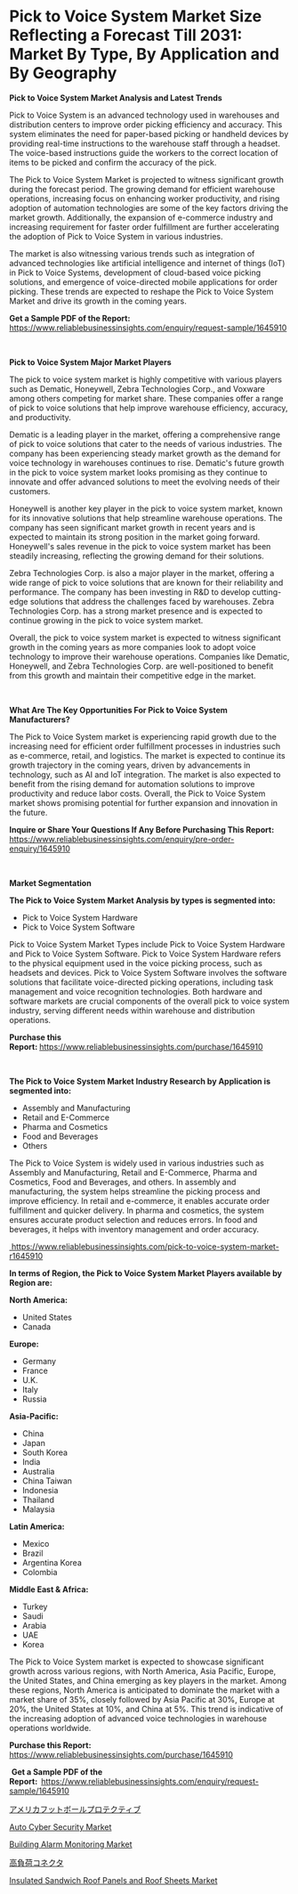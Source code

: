 <p><h1>Pick to Voice System Market Size Reflecting a Forecast Till 2031: Market By Type, By Application and By Geography</h1></p><p><strong>Pick to Voice System Market Analysis and Latest Trends</strong></p>
<p><p>Pick to Voice System is an advanced technology used in warehouses and distribution centers to improve order picking efficiency and accuracy. This system eliminates the need for paper-based picking or handheld devices by providing real-time instructions to the warehouse staff through a headset. The voice-based instructions guide the workers to the correct location of items to be picked and confirm the accuracy of the pick.</p><p>The Pick to Voice System Market is projected to witness significant growth during the forecast period. The growing demand for efficient warehouse operations, increasing focus on enhancing worker productivity, and rising adoption of automation technologies are some of the key factors driving the market growth. Additionally, the expansion of e-commerce industry and increasing requirement for faster order fulfillment are further accelerating the adoption of Pick to Voice System in various industries.</p><p>The market is also witnessing various trends such as integration of advanced technologies like artificial intelligence and internet of things (IoT) in Pick to Voice Systems, development of cloud-based voice picking solutions, and emergence of voice-directed mobile applications for order picking. These trends are expected to reshape the Pick to Voice System Market and drive its growth in the coming years.</p></p>
<p><strong>Get a Sample PDF of the Report:&nbsp;</strong> <a href="https://www.reliablebusinessinsights.com/enquiry/request-sample/1645910">https://www.reliablebusinessinsights.com/enquiry/request-sample/1645910</a></p>
<p>&nbsp;</p>
<p><strong>Pick to Voice System Major Market Players</strong></p>
<p><p>The pick to voice system market is highly competitive with various players such as Dematic, Honeywell, Zebra Technologies Corp., and Voxware among others competing for market share. These companies offer a range of pick to voice solutions that help improve warehouse efficiency, accuracy, and productivity. </p><p>Dematic is a leading player in the market, offering a comprehensive range of pick to voice solutions that cater to the needs of various industries. The company has been experiencing steady market growth as the demand for voice technology in warehouses continues to rise. Dematic's future growth in the pick to voice system market looks promising as they continue to innovate and offer advanced solutions to meet the evolving needs of their customers.</p><p>Honeywell is another key player in the pick to voice system market, known for its innovative solutions that help streamline warehouse operations. The company has seen significant market growth in recent years and is expected to maintain its strong position in the market going forward. Honeywell's sales revenue in the pick to voice system market has been steadily increasing, reflecting the growing demand for their solutions.</p><p>Zebra Technologies Corp. is also a major player in the market, offering a wide range of pick to voice solutions that are known for their reliability and performance. The company has been investing in R&D to develop cutting-edge solutions that address the challenges faced by warehouses. Zebra Technologies Corp. has a strong market presence and is expected to continue growing in the pick to voice system market.</p><p>Overall, the pick to voice system market is expected to witness significant growth in the coming years as more companies look to adopt voice technology to improve their warehouse operations. Companies like Dematic, Honeywell, and Zebra Technologies Corp. are well-positioned to benefit from this growth and maintain their competitive edge in the market.</p></p>
<p>&nbsp;</p>
<p><strong>What Are The Key Opportunities For Pick to Voice System Manufacturers?</strong></p>
<p><p>The Pick to Voice System market is experiencing rapid growth due to the increasing need for efficient order fulfillment processes in industries such as e-commerce, retail, and logistics. The market is expected to continue its growth trajectory in the coming years, driven by advancements in technology, such as AI and IoT integration. The market is also expected to benefit from the rising demand for automation solutions to improve productivity and reduce labor costs. Overall, the Pick to Voice System market shows promising potential for further expansion and innovation in the future.</p></p>
<p><strong>Inquire or Share Your Questions If Any Before Purchasing This Report:</strong> <a href="https://www.reliablebusinessinsights.com/enquiry/pre-order-enquiry/1645910">https://www.reliablebusinessinsights.com/enquiry/pre-order-enquiry/1645910</a></p>
<p>&nbsp;</p>
<p><strong>Market Segmentation</strong></p>
<p><strong>The Pick to Voice System Market Analysis by types is segmented into:</strong></p>
<p><ul><li>Pick to Voice System Hardware</li><li>Pick to Voice System Software</li></ul></p>
<p><p>Pick to Voice System Market Types include Pick to Voice System Hardware and Pick to Voice System Software. Pick to Voice System Hardware refers to the physical equipment used in the voice picking process, such as headsets and devices. Pick to Voice System Software involves the software solutions that facilitate voice-directed picking operations, including task management and voice recognition technologies. Both hardware and software markets are crucial components of the overall pick to voice system industry, serving different needs within warehouse and distribution operations.</p></p>
<p><strong>Purchase this Report:&nbsp;</strong><a href="https://www.reliablebusinessinsights.com/purchase/1645910">https://www.reliablebusinessinsights.com/purchase/1645910</a></p>
<p>&nbsp;</p>
<p><strong>The Pick to Voice System Market Industry Research by Application is segmented into:</strong></p>
<p><ul><li>Assembly and Manufacturing</li><li>Retail and E-Commerce</li><li>Pharma and Cosmetics</li><li>Food and Beverages</li><li>Others</li></ul></p>
<p><p>The Pick to Voice System is widely used in various industries such as Assembly and Manufacturing, Retail and E-Commerce, Pharma and Cosmetics, Food and Beverages, and others. In assembly and manufacturing, the system helps streamline the picking process and improve efficiency. In retail and e-commerce, it enables accurate order fulfillment and quicker delivery. In pharma and cosmetics, the system ensures accurate product selection and reduces errors. In food and beverages, it helps with inventory management and order accuracy.</p></p>
<p><a href="https://www.reliablebusinessinsights.com/pick-to-voice-system-market-r1645910">&nbsp;https://www.reliablebusinessinsights.com/pick-to-voice-system-market-r1645910</a></p>
<p><strong>In terms of Region, the Pick to Voice System Market Players available by Region are:</strong></p>
<p>
    <p> <strong> North America: </strong>
        <ul>
            <li>United States</li>
            <li>Canada</li>
        </ul>
        </p> 
    <p> <strong> Europe: </strong>
        <ul>
            <li>Germany</li>
            <li>France</li>
            <li>U.K.</li>
            <li>Italy</li>
            <li>Russia</li>
        </ul>
        </p> 
    <p> <strong> Asia-Pacific: </strong>
        <ul>
            <li>China</li>
            <li>Japan</li>
            <li>South Korea</li>
            <li>India</li>
            <li>Australia</li>
            <li>China Taiwan</li>
            <li>Indonesia</li>
            <li>Thailand</li>
            <li>Malaysia</li>
        </ul>
        </p> 
    <p> <strong> Latin America: </strong>
        <ul>
            <li>Mexico</li>
            <li>Brazil</li>
            <li>Argentina Korea</li>
            <li>Colombia</li>
        </ul>
        </p> 
    <p> <strong> Middle East & Africa: </strong>
        <ul>
            <li>Turkey</li>
            <li>Saudi</li>
            <li>Arabia</li>
            <li>UAE</li>
            <li>Korea</li>
        </ul>
    </p>
    </p>
<p><p>The Pick to Voice System market is expected to showcase significant growth across various regions, with North America, Asia Pacific, Europe, the United States, and China emerging as key players in the market. Among these regions, North America is anticipated to dominate the market with a market share of 35%, closely followed by Asia Pacific at 30%, Europe at 20%, the United States at 10%, and China at 5%. This trend is indicative of the increasing adoption of advanced voice technologies in warehouse operations worldwide.</p></p>
<p><strong>Purchase this Report: </strong><a href="https://www.reliablebusinessinsights.com/purchase/1645910">https://www.reliablebusinessinsights.com/purchase/1645910</a></p>
<p>&nbsp;<strong>Get a Sample PDF of the Report:&nbsp;&nbsp;</strong><a href="https://www.reliablebusinessinsights.com/enquiry/request-sample/1645910">https://www.reliablebusinessinsights.com/enquiry/request-sample/1645910</a></p>
<p><strong></strong></p>
<p><p><a href="https://github.com/DeonBoer2023/Market-Research-Report-List-2/blob/main/2072783180994.md">アメリカフットボールプロテクティブ</a></p><p><a href="https://github.com/LeilaniWyman2021/Market-Research-Report-List-1/blob/main/auto-cyber-security-market.md">Auto Cyber Security Market</a></p><p><a href="https://github.com/okotobwrhuteie/Market-Research-Report-List-3/blob/main/building-alarm-monitoring-market.md">Building Alarm Monitoring Market</a></p><p><a href="https://github.com/dawson566/Market-Research-Report-List-2/blob/main/3561117180993.md">高負荷コネクタ</a></p><p><a href="https://www.linkedin.com/pulse/insulated-sandwich-roof-panels-sheets-market-share-size-trends-blgdf?trackingId=h2csLX1uk3ZOAJmBDirVFw%3D%3D">Insulated Sandwich Roof Panels and Roof Sheets Market</a></p></p>